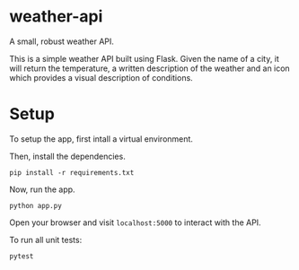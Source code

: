 # weather-api
A small, robust weather API.

This is a simple weather API built using Flask. Given the name of a city, it will return 
the temperature, a written description of the weather and an icon which 
provides a visual description of conditions.

# Setup

To setup the app, first intall a virtual environment.

Then, install the dependencies.

```pip install -r requirements.txt```

Now, run the app.

```python app.py```

Open your browser and visit ```localhost:5000``` to interact with the API.

To run all unit tests:

```pytest```